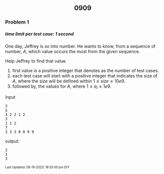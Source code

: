<h2 align="center">0909</h2>

### Problem 1
##### time limit per test case: 1 second 

One day, Jeffrey is so into number. He wants to know, from a sequence of number, $A$, which value occurs the most from the given sequence. 

Help Jeffrey to find that value.

1. first value is a positive integer that denotes as the number of test cases.
2. each test case will start with a positive integer that indicates the size of $A$, where the size will be defined within $1 \leq size \leq 10e9$.
3. followed by, the values for $A$, where $1\leq a_i \leq 1e9$.

input
```
3
5
3 2 2 1 2 
3
1 1 2
7
3 3 3 0 0 9 9
```

output:
```
2
1
3
```
<font size = 1>Last Updated: 08-19-2023, 18:53:00 pm DIY</font>
